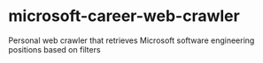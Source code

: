 # microsoft-career-web-crawler
Personal web crawler that retrieves Microsoft software engineering positions based on filters
